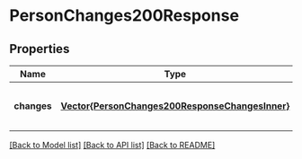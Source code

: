 # PersonChanges200Response


## Properties
Name | Type | Description | Notes
------------ | ------------- | ------------- | -------------
**changes** | [**Vector{PersonChanges200ResponseChangesInner}**](PersonChanges200ResponseChangesInner.md) |  | [optional] [default to nothing]


[[Back to Model list]](../README.md#models) [[Back to API list]](../README.md#api-endpoints) [[Back to README]](../README.md)


